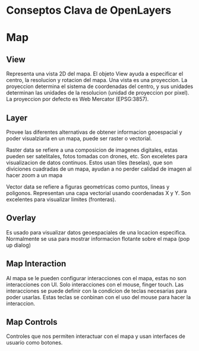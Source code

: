 
# Conseptos Clava de OpenLayers
# Map
## View
Representa una vista 2D del mapa. El objeto View ayuda a especificar el centro, la resolucion y rotacion del mapa. Una vista es una proyeccion.
La proyeccion determina el sistema de coordenadas del centro, y sus unidades determinan las unidades de la resolucion (unidad de proyeccion por pixel). La proyeccion por defecto es Web Mercator (EPSG:3857).

## Layer
Provee las diferentes alternativas de obtener informacion geoespacial y poder visualziarla en un mapa, puede ser raster o vectorial.

Raster data se refiere a una composicion de imagenes digitales, estas pueden ser satelitales, fotos tomadas con drones, etc. Son exceletes para visualizacion de datos continuos. Estos usan tiles (teselas), que son diviciones cuadradas de un mapa, ayudan a no perder calidad de imagen al hacer zoom a un mapa

Vector data se refiere a figuras geometricas como puntos, lineas y poligonos. Representan una capa vectorial usando coordenadas X y Y. Son excelentes para visualizar limites (fronteras).


## Overlay
Es usado para visualizar datos geoespaciales de una locacion especifica. Normalmente se usa para mostrar informacion flotante sobre el mapa (pop up dialog)

## Map Interaction
Al mapa se le pueden configurar interacciones con el mapa, estas no son interacciones con UI.
Solo interacciones con el mouse, finger touch.
Las interacciones se puede definir con la condicion de teclas necesarias para poder usarlas. Estas teclas se conbinan con el uso del mouse para hacer la interaccion.

##  Map Controls
Controles que nos permiten interactuar con el mapa y usan interfaces de usuario como botones.